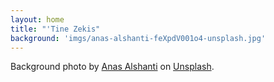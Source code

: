 ```yaml
---
layout: home
title: "'Tine Zekis"
background: 'imgs/anas-alshanti-feXpdV001o4-unsplash.jpg'
---
```


<div class="text-center">
  <caption>
    Background photo by <a target="_blank" href="https://unsplash.com/@otenteko?utm_source=unsplash&utm_medium=referral&utm_content=creditCopyText">Anas Alshanti</a> on <a target="_blank" href="https://unsplash.com/s/photos/computer-keyboard-purple?utm_source=unsplash&utm_medium=referral&utm_content=creditCopyText">Unsplash</a>.
  </caption>
</div>
